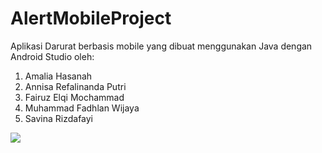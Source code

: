 # AlertMobileProject
Aplikasi Darurat berbasis mobile yang dibuat menggunakan Java dengan Android Studio oleh:


1. Amalia Hasanah
2. Annisa Refalinanda Putri
3. Fairuz Elqi Mochammad
4. Muhammad Fadhlan Wijaya
5. Savina Rizdafayi 

<a href="https://github.com/FairuzLQ/AlertMobileProject/graphs/contributors">
  <img src="https://contrib.rocks/image?repo=FairuzLQ/AlertMobileProject" />
</a>

